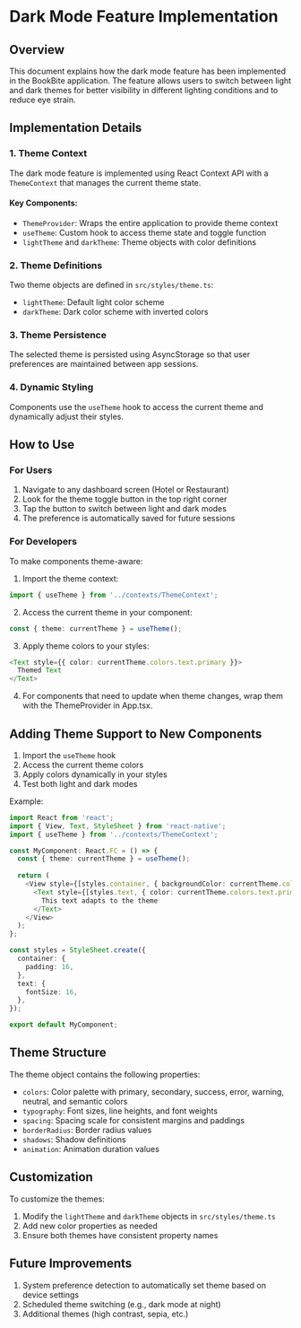 # Dark Mode Feature Implementation

## Overview
This document explains how the dark mode feature has been implemented in the BookBite application. The feature allows users to switch between light and dark themes for better visibility in different lighting conditions and to reduce eye strain.

## Implementation Details

### 1. Theme Context
The dark mode feature is implemented using React Context API with a `ThemeContext` that manages the current theme state.

#### Key Components:
- `ThemeProvider`: Wraps the entire application to provide theme context
- `useTheme`: Custom hook to access theme state and toggle function
- `lightTheme` and `darkTheme`: Theme objects with color definitions

### 2. Theme Definitions
Two theme objects are defined in `src/styles/theme.ts`:
- `lightTheme`: Default light color scheme
- `darkTheme`: Dark color scheme with inverted colors

### 3. Theme Persistence
The selected theme is persisted using AsyncStorage so that user preferences are maintained between app sessions.

### 4. Dynamic Styling
Components use the `useTheme` hook to access the current theme and dynamically adjust their styles.

## How to Use

### For Users
1. Navigate to any dashboard screen (Hotel or Restaurant)
2. Look for the theme toggle button in the top right corner
3. Tap the button to switch between light and dark modes
4. The preference is automatically saved for future sessions

### For Developers
To make components theme-aware:

1. Import the theme context:
```typescript
import { useTheme } from '../contexts/ThemeContext';
```

2. Access the current theme in your component:
```typescript
const { theme: currentTheme } = useTheme();
```

3. Apply theme colors to your styles:
```typescript
<Text style={{ color: currentTheme.colors.text.primary }}>
  Themed Text
</Text>
```

4. For components that need to update when theme changes, wrap them with the ThemeProvider in App.tsx.

## Adding Theme Support to New Components

1. Import the `useTheme` hook
2. Access the current theme colors
3. Apply colors dynamically in your styles
4. Test both light and dark modes

Example:
```typescript
import React from 'react';
import { View, Text, StyleSheet } from 'react-native';
import { useTheme } from '../contexts/ThemeContext';

const MyComponent: React.FC = () => {
  const { theme: currentTheme } = useTheme();
  
  return (
    <View style={[styles.container, { backgroundColor: currentTheme.colors.background.primary }]}>
      <Text style={[styles.text, { color: currentTheme.colors.text.primary }]}>
        This text adapts to the theme
      </Text>
    </View>
  );
};

const styles = StyleSheet.create({
  container: {
    padding: 16,
  },
  text: {
    fontSize: 16,
  },
});

export default MyComponent;
```

## Theme Structure

The theme object contains the following properties:
- `colors`: Color palette with primary, secondary, success, error, warning, neutral, and semantic colors
- `typography`: Font sizes, line heights, and font weights
- `spacing`: Spacing scale for consistent margins and paddings
- `borderRadius`: Border radius values
- `shadows`: Shadow definitions
- `animation`: Animation duration values

## Customization

To customize the themes:
1. Modify the `lightTheme` and `darkTheme` objects in `src/styles/theme.ts`
2. Add new color properties as needed
3. Ensure both themes have consistent property names

## Future Improvements

1. System preference detection to automatically set theme based on device settings
2. Scheduled theme switching (e.g., dark mode at night)
3. Additional themes (high contrast, sepia, etc.)